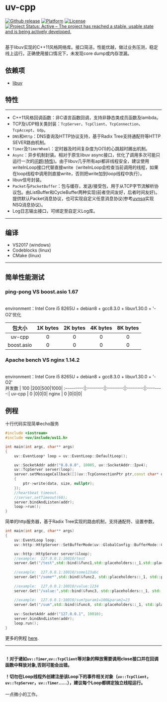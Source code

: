 # uv-cpp
<a href="https://github.com/wlgq2/libuv_cpp11/releases"><img src="https://img.shields.io/github/release/wlgq2/libuv_cpp11.svg" alt="Github release"></a>
[![Platform](https://img.shields.io/badge/platform-%20%20%20%20Linux,%20Windows-green.svg?style=flat)](https://github.com/wlgq2/libuv_cpp11)
[![License](https://img.shields.io/badge/license-%20%20MIT-yellow.svg?style=flat)](LICENSE)
[![Project Status: Active – The project has reached a stable, usable state and is being actively developed.](http://www.repostatus.org/badges/latest/active.svg)](http://www.repostatus.org/#active)


<br>基于libuv实现的C++11风格网络库。接口简洁，性能优越，做过业务压测，稳定线上运行。正确使用接口情况下，未发现core dump或内存泄漏。</br>
## 依赖项
 * [libuv][1]
## 特性
** **
* C++11风格回调函数：非C语言函数回调，支持非静态类成员函数及lambda。
* TCP及UDP相关类封装：`TcpServer`、`TcpClient`、`TcpConnection`、`TcpAccept`、`Udp`。
* `DNS`和`Http`：DNS查询及HTTP协议支持，基于Radix Tree支持通配符等HTTP SEVER路由机制。
* `Timer`及`TimerWheel`：定时器及时间复杂度为O(1)的心跳超时踢出机制。
* `Async`：异步机制封装。相对于原生libuv async接口，优化了调用多次可能只运行一次的[问题(特性)][2]。由于libuv几乎所有api都非线程安全，建议使用writeInLoop接口代替直接write（writeInLoop会检查当前调用的线程，如果在loop线程中调用则直接write，否则把write加到loop线程中执行）。
* libuv信号封装。   
* `Packet`与`PacketBuffer`：包与缓存，发送/接受包，用于从TCP字节流解析协议包。由ListBuffer和CycleBuffer两种实现(前者空间友好，后者时间友好)。提供默认Packet消息协议，也可实现自定义任意消息协议(参考[uvnsq][3]实现NSQ消息协议)。
* Log日志输出接口，可绑定至自定义Log库。
** **
## 编译
* VS2017 (windows)
* Codeblocks (linux)
* CMake (linux)
** **
## 简单性能测试
### ping-pong VS boost.asio 1.67
<br>environment：Intel Core i5 8265U + debian8 + gcc8.3.0 + libuv1.30.0 + '-O2'优化</br>

包大小| 1K bytes|2K bytes|4K bytes|8K bytes|
:---------:|:--------:|:--------:|:--------:|:--------:|
uv-cpp | 0 |0|0|0|
boost.asio | 0 |0|0|0|
### Apache bench VS nginx 1.14.2
<br>environment：Intel Core i5 8265U + debian8 + gcc8.3.0 + libuv1.30.0 + '-O2'</br>
 并发数 | 100 |200|500|1000|
:---------:|:--------:|:--------:|:--------:|:--------:|
uv-cpp | 0 |0|0|0|
nginx | 0 |0|0|0|
## 例程
十行代码实现简单echo服务
```C++
#include <iostream>
#include <uv/include/uv11.h>

int main(int argc, char** args)
{
    uv::EventLoop* loop = uv::EventLoop::DefaultLoop();

    uv::SocketAddr addr("0.0.0.0", 10005, uv::SocketAddr::Ipv4);
    uv::TcpServer server(loop);
    server.setMessageCallback([](uv::TcpConnectionPtr ptr,const char* data, ssize_t size)
    {
        ptr->write(data, size, nullptr);
    });
    //heartbeat timeout.
    //server.setTimeout(60);
    server.bindAndListen(addr);
    loop->run();
}

```
简单的http服务器，基于Radix Tree实现的路由机制，支持通配符、设置参数。
```C++
int main(int argc, char** args)
{
    uv::EventLoop loop;
    uv::http::HttpServer::SetBufferMode(uv::GlobalConfig::BufferMode::CycleBuffer);

    uv::http::HttpServer server(&loop);
    //example:  127.0.0.1:10010/test
    server.Get("/test",std::bind(&func1,std::placeholders::_1,std::placeholders::_2));
    
    //example:  127.0.0.1:10010/some123abc
    server.Get("/some*",std::bind(&func2, std::placeholders::_1, std::placeholders::_2));
    
    //example:  127.0.0.1:10010/value:1234
    server.Get("/value:",std::bind(&func3, std::placeholders::_1, std::placeholders::_2));
    
    //example:  127.0.0.1:10010/sum?param1=100&param2=23
    server.Get("/sum",std::bind(&func4, std::placeholders::_1, std::placeholders::_2));
    
    uv::SocketAddr addr("127.0.0.1", 10010);
    server.bindAndListen(addr);
    loop.run();
}

```
更多的例程 [here][4].
** **
<br>**！对于诸如`uv::Timer`,`uv::TcpClient`等对象的释放需要调用close接口并在回调函数中释放对象,否则可能会出错。**</br>
<br>**！切勿在Loop线程外创建注册该Loop下的事件相关对象（`uv::TcpClient`，`uv::TcpServer`，`uv::Timer`……），建议每个Loop都绑定独立线程运行。**</br>
<br>一点微小的工作。</br>

[1]: https://github.com/libuv/libuv
[2]: http://docs.libuv.org/en/v1.x/async.html
[3]: https://github.com/wlgq2/uvnsq
[4]: https://github.com/wlgq2/uv-cpp/tree/master/examples
